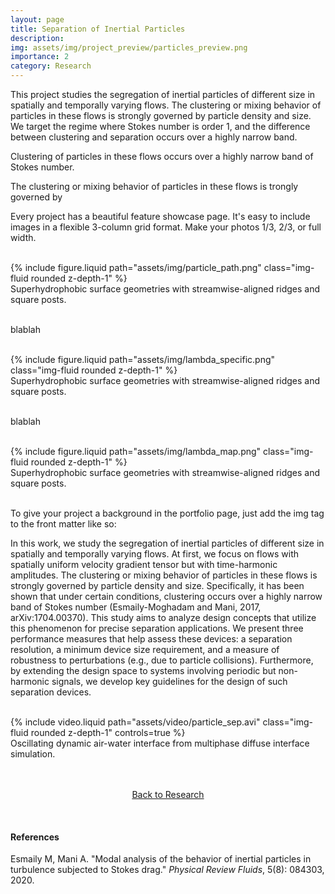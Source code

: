 ```yaml
---
layout: page
title: Separation of Inertial Particles
description:
img: assets/img/project_preview/particles_preview.png
importance: 2
category: Research
---
```


This project studies the segregation of inertial particles of different size in spatially and temporally varying flows. The clustering or mixing behavior of particles in these flows is strongly governed by particle density and size. We target the regime where Stokes number is order 1, and the difference between clustering and separation occurs over a highly narrow band.

Clustering of particles in these flows occurs over a highly narrow band of Stokes number.


The clustering or mixing behavior of particles in these flows is trongly governed by

Every project has a beautiful feature showcase page.
It's easy to include images in a flexible 3-column grid format.
Make your photos 1/3, 2/3, or full width.

<br/>

<div class="row justify-content-sm-center">
    <div class="col-sm-8 mt-3 mt-md-0">
        {% include figure.liquid path="assets/img/particle_path.png" class="img-fluid rounded z-depth-1" %}
    </div>
</div>
<div class="caption">
    Superhydrophobic surface geometries with streamwise-aligned ridges and square posts.
</div>

<br/>

blablah

<br/>

<div class="row justify-content-sm-center">
    <div class="col-sm-8 mt-3 mt-md-0">
        {% include figure.liquid path="assets/img/lambda_specific.png" class="img-fluid rounded z-depth-1" %}
    </div>
</div>
<div class="caption">
    Superhydrophobic surface geometries with streamwise-aligned ridges and square posts.
</div>

<br/>

blablah

<br/>

<div class="row justify-content-sm-center">
    <div class="col-sm-8 mt-3 mt-md-0">
        {% include figure.liquid path="assets/img/lambda_map.png" class="img-fluid rounded z-depth-1" %}
    </div>
</div>
<div class="caption">
    Superhydrophobic surface geometries with streamwise-aligned ridges and square posts.
</div>

<br/>


To give your project a background in the portfolio page, just add the img tag to the front matter like so:

In this work, we study the segregation of inertial particles of different size in spatially and temporally varying flows. At first, we focus on flows with spatially uniform velocity gradient tensor but with time-harmonic amplitudes. The clustering or mixing behavior of particles in these flows is strongly governed by particle density and size. Specifically, it has been shown that under certain conditions, clustering occurs over a highly narrow band of Stokes number (Esmaily-Moghadam and Mani, 2017, arXiv:1704.00370). This study aims to analyze design concepts that utilize this phenomenon for precise separation applications. We present three performance measures that help assess these devices: a separation resolution, a minimum device size requirement, and a measure of robustness to perturbations (e.g., due to particle collisions). Furthermore, by extending the design space to systems involving periodic but non-harmonic signals, we develop key guidelines for the design of such separation devices. 

<br/>

<div class="row justify-content-sm-center">
    <div class="col-sm-8 mt-3 mt-md-0">
        {% include video.liquid path="assets/video/particle_sep.avi" class="img-fluid rounded z-depth-1" controls=true %}
    </div>
</div>
<div class="caption">
    Oscillating dynamic air-water interface from multiphase diffuse interface simulation.
</div>

<br/>


<br/>

<p style="text-align:center;"><a href="https://kimbliu.github.io/research/">Back to Research</a></p>

<br/>

#### References

Esmaily M, Mani A. "Modal analysis of the behavior of inertial particles in turbulence subjected to Stokes drag." <i>Physical Review Fluids</i>, 5(8): 084303, 2020.

